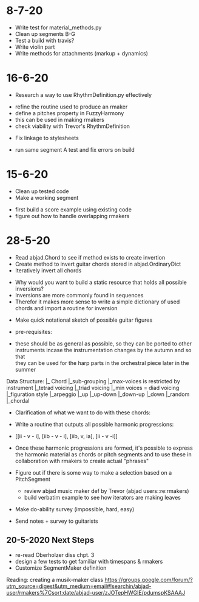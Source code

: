 # 8-7-20

 + Write test for material_methods.py
 + Clean up segments B-G 
 + Test a build with travis?
 + Write violin part 
 + Write methods for attachments (markup + dynamics)


# 16-6-20
 
 + Research a way to use RhythmDefinition.py effectively
  - refine the routine used to produce an rmaker
  - define a pitches property in FuzzyHarmony
  - this can be used in making rmakers
  - check viability with Trevor's RhythmDefinition


 + Fix linkage to stylesheets 
  - run same segment A test and fix errors on build

# 15-6-20

 + Clean up tested code
 + Make a working segment
  - first build a score example using existing code
  - figure out how to handle overlapping rmakers


# 28-5-20

 + Read abjad.Chord to see if method exists to create invertion
 + Create method to invert guitar chords stored in abjad.OrdinaryDict
 + Iteratively invert all chords
  - Why would you want to build a static resource that holds all
    possible inversions? 
  - Inversions are more commonly found in sequences
  - Therefor it makes more sense to write a simple dictionary of used chords
    and import a routine for inversion  
 + Make quick notational sketch of possible guitar figures
  - pre-requisites: 
   + these should be as general as possible, so they can be ported to other
     instruments incase the instrumentation changes by the autumn and so that  
     they can be used for the harp parts in the orchestral piece later in the
     summer 

Data Structure: 
 |_ Chord
   |_sub-grouping
     |_max-voices is restricted by instrument 
     |_tetrad voicing 
     |_triad voicing
     |_min voices = diad voicing
   |_figuration style
     |_arpeggio
       |_up
       |_up-down
       |_down-up
       |_down
       |_random
     |_chordal


 + Clarification of what we want to do with these chords: 
  - Write a routine that outputs all possible harmonic progressions: 
   + [[ii - v - i], [iib - v - i], [iib, v, ia], [ii - v -i]]
  - Once these harmonic progressions are formed, it's possible 
    to express the harmonic material as chords or pitch segments
    and to use these in collaboration with rmakers to create actual
    "phrases"


* Figure out if there is some way to make a selection based on a PitchSegment
     
  - review abjad music maker def by Trevor (abjad users::re:rmakers) 
  - build verbatim example to see how iterators are making leaves

 + Make do-ability survey (impossible, hard, easy) 
 
 + Send notes + survey to guitarists
 



## 20-5-2020 Next Steps 


+ re-read Oberholzer diss chpt. 3
+ design a few tests to get familiar with timespans & rmakers
+ Customize SegmentMaker definition

Reading: creating a musik-maker class
https://groups.google.com/forum/?utm_source=digest&utm_medium=email#!searchin/abjad-user/rmakers%7Csort:date/abjad-user/zJOTepHWGlE/pdumspKSAAAJ

